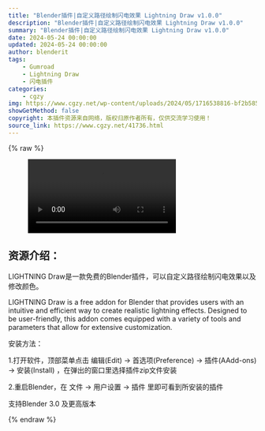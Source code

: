 ```yaml
---
title: "Blender插件|自定义路径绘制闪电效果 Lightning Draw v1.0.0"
description: "Blender插件|自定义路径绘制闪电效果 Lightning Draw v1.0.0"
summary: "Blender插件|自定义路径绘制闪电效果 Lightning Draw v1.0.0"
date: 2024-05-24 00:00:00
updated: 2024-05-24 00:00:00
author: blenderit
tags: 
    - Gumroad
    - Lightning Draw
    - 闪电插件
categories:
    - cgzy
img: https://www.cgzy.net/wp-content/uploads/2024/05/1716538816-bf2b585aaeb7a04.webp
showGetMethod: false
copyright: 本插件资源来自网络，版权归原作者所有，仅供交流学习使用！
source_link: https://www.cgzy.net/41736.html
---
```


{% raw %}
<figure class="wp-block-video aligncenter"><video controls src="http://cloud.video.taobao.com/play/u/null/p/1/e/6/t/1/464353911663.mp4"></video></figure><div class="wp-block-pandastudio-title"><div class="title_style_01"><h2 id="h2-0">资源介绍：</h2></div></div><p class="is-style-text-indent-2em">LIGHTNING Draw是一款免费的Blender插件，可以自定义路径绘制闪电效果以及修改颜色。</p><p>LIGHTNING Draw is a free addon for Blender that provides users with an intuitive and efficient way to create realistic lightning effects. Designed to be user-friendly, this addon comes equipped with a variety of tools and parameters that allow for extensive customization.</p><div class="wp-block-pandastudio-title"><div class="title_style_01"><p>安装方法：</p></div></div><p>1.打开软件，顶部菜单点击 编辑(Edit) → 首选项(Preference) → 插件(AAdd-ons) → 安装(Install) ，在弹出的窗口里选择插件zip文件安装</p><p>2.重启Blender，在 文件 → 用户设置 → 插件 里即可看到所安装的插件</p><div class="wp-block-pandastudio-tips"><div class="tip success "><p>支持Blender 3.0 及更高版本</p>
</div></div>
<div style="display: none">cgzy</div>
{% endraw %}
